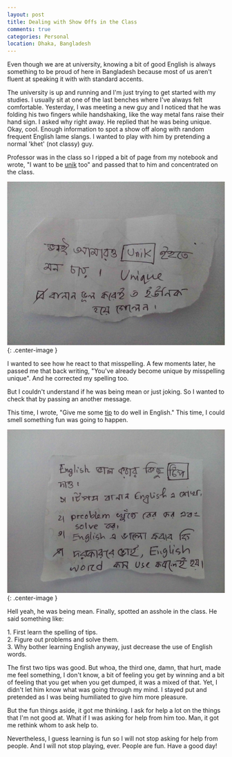 ```yaml
---
layout: post
title: Dealing with Show Offs in the Class
comments: true
categories: Personal
location: Dhaka, Bangladesh
---
```


Even though we are at university, knowing a bit of good English is always something to be proud of here in Bangladesh because most of us aren't fluent at speaking it with with standard accents.

The university is up and running and I'm just trying to get started with my studies. I usually sit at one of the last benches where I've always felt comfortable. Yesterday, I was meeting a new guy and I noticed that he was folding his two fingers while handshaking, like the way metal fans raise their hand sign. I asked why right away. He replied that he was being unique. Okay, cool. Enough information to spot a show off along with random frequent English lame slangs. I wanted to play with him by pretending a normal 'khet' (not classy) guy.

Professor was in the class so I ripped a bit of page from my notebook and wrote, "I want to be <u>unik</u> too" and passed that to him and concentrated on the class. 

![Show off first image](/post_images/2018/Mar/show_off_first.jpg){: .center-image }

I wanted to see how he react to that misspelling. A few moments later, he passed me that back writing, "You've already become unique by misspelling unique". And he corrected my spelling too. 

But I couldn't understand if he was being mean or just joking. So I wanted to check that by passing an another message.

This time, I wrote, "Give me some <u>tip</u> to do well in English." This time, I could smell something fun was going to happen.

![Show off second image](/post_images/2018/Mar/show_off_second.jpg){: .center-image }

Hell yeah, he was being mean. Finally, spotted an asshole in the class. He said something like:

<p class="message">
    1. First learn the spelling of tips. <br>
    2. Figure out problems and solve them. <br>
    3. Why bother learning English anyway, just decrease the use of English words.
</p>

The first two tips was good. But whoa, the third one, damn, that hurt, made me feel something, I don't know, a bit of feeling you get by winning and a bit of feeling that you get when you get dumped, it was a mixed of that. Yet, I didn't let him know what was going through my mind. I stayed put and pretended as I was being humiliated to give him more pleasure.

But the fun things aside, it got me thinking. I ask for help a lot on the things that I'm not good at. What if I was asking for help from him too. Man, it got me rethink whom to ask help to. 

Nevertheless, I guess learning is fun so I will not stop asking for help from people. And I will not stop playing, ever. People are fun. Have a good day! 

